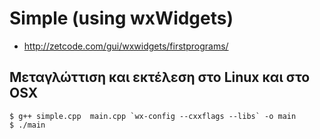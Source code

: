# Simple (using wxWidgets)

* <http://zetcode.com/gui/wxwidgets/firstprograms/>

## Μεταγλώττιση και εκτέλεση στο Linux και στο OSX

    $ g++ simple.cpp  main.cpp `wx-config --cxxflags --libs` -o main
    $ ./main

